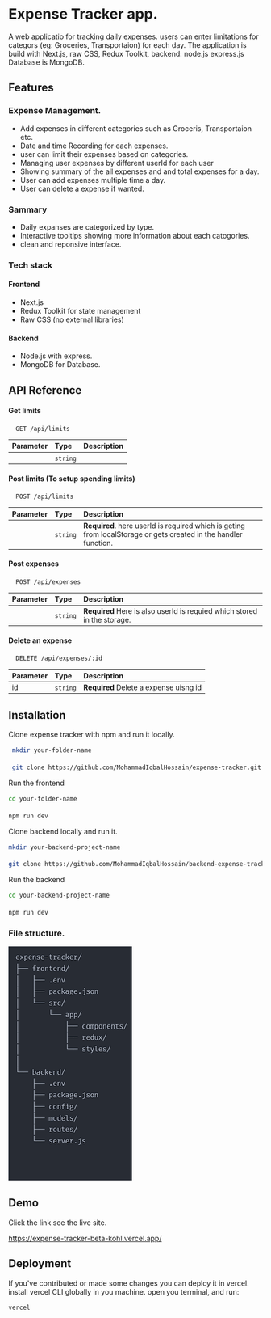 # Expense Tracker app.

A web applicatio for tracking daily expenses. users can enter limitations for categors (eg: Groceries, Transportaion) for each day.
The application is build with Next.js, raw CSS, Redux Toolkit, backend: node.js express.js Database is MongoDB.

## Features

### Expense Management.

- Add expenses in different categories such as Groceris, Transportaion etc.
- Date and time Recording for each expenses.
- user can limit their expenses based on categories.
- Managing user expenses by different userId for each user
- Showing summary of the all expenses and and total expenses for a day.
- User can add expenses multiple time a day.
- User can delete a expense if wanted.

### Sammary

- Daily expanses are categorized by type.
- Interactive tooltips showing more information about each catogories.
- clean and reponsive interface.

### Tech stack

#### Frontend

- Next.js
- Redux Toolkit for state management
- Raw CSS (no external libraries)

#### Backend

- Node.js with express.
- MongoDB for Database.

## API Reference

#### Get limits

```http
  GET /api/limits
```

| Parameter | Type     | Description |
| :-------- | :------- | :---------- |
|           | `string` |             |

#### Post limits (To setup spending limits)

```http
  POST /api/limits
```

| Parameter | Type     | Description                                                                                                      |
| :-------- | :------- | :--------------------------------------------------------------------------------------------------------------- |
|           | `string` | **Required**. here userId is required which is geting from localStorage or gets created in the handler function. |

#### Post expenses

```http
  POST /api/expenses
```

| Parameter | Type     | Description                                                              |
| :-------- | :------- | :----------------------------------------------------------------------- |
|           | `string` | **Required** Here is also userId is requied which stored in the storage. |

#### Delete an expense

```http
  DELETE /api/expenses/:id
```

| Parameter | Type     | Description                            |
| :-------- | :------- | :------------------------------------- |
| id        | `string` | **Required** Delete a expense uisng id |

## Installation

Clone expense tracker with npm and run it locally.

```bash
 mkdir your-folder-name

 git clone https://github.com/MohammadIqbalHossain/expense-tracker.git

```

Run the frontend

```bash
cd your-folder-name

npm run dev

```

Clone backend locally and run it.

```bash
mkdir your-backend-project-name

git clone https://github.com/MohammadIqbalHossain/backend-expense-tracker.git
```

Run the backend

```bash
cd your-backend-project-name

npm run dev

```

### File structure.

<img src="./public/fileStructure.png" alt="fileStructure"/>

## Demo

Click the link see the live site.

https://expense-tracker-beta-kohl.vercel.app/

## Deployment

If you've contributed or made some changes you can deploy it in vercel. install vercel CLI globally in you machine. open you terminal, and run:

```bash
vercel
```
